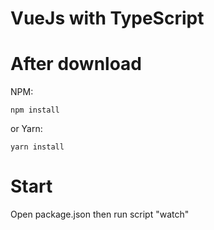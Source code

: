 # VueJs with TypeScript

# After download

NPM:

```
npm install
```

or Yarn:

```
yarn install
```

# Start
Open package.json then run script "watch"
